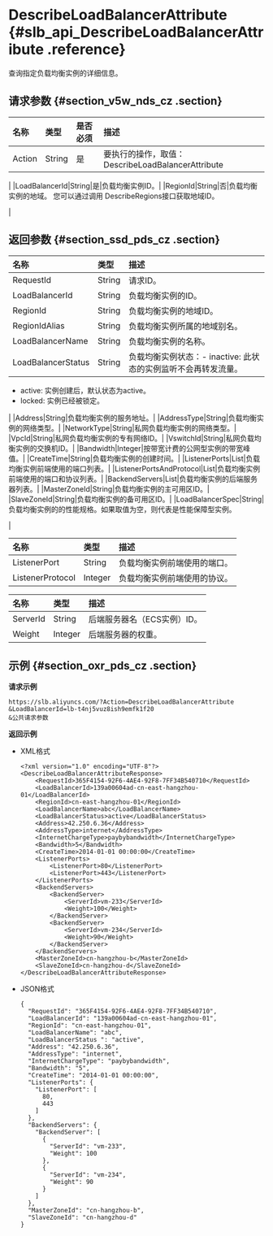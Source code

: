 # DescribeLoadBalancerAttribute {#slb_api_DescribeLoadBalancerAttribute .reference}

查询指定负载均衡实例的详细信息。

## 请求参数 {#section_v5w_nds_cz .section}

|名称|类型|是否必须|描述|
|:-|:-|:---|:-|
|Action|String|是|要执行的操作，取值：DescribeLoadBalancerAttribute

|
|LoadBalancerId|String|是|负载均衡实例ID。|
|RegionId|String|否|负载均衡实例的地域。 您可以通过调用 DescribeRegions接口获取地域ID。

|

## 返回参数 {#section_ssd_pds_cz .section}

|名称|类型|描述|
|:-|:-|:-|
|RequestId|String|请求ID。|
|LoadBalancerId|String|负载均衡实例的ID。|
|RegionId|String|负载均衡实例的地域ID。|
|RegionIdAlias|String|负载均衡实例所属的地域别名。|
|LoadBalancerName|String|负载均衡实例的名称。|
|LoadBalancerStatus|String|负载均衡实例状态：-   inactive: 此状态的实例监听不会再转发流量。
-   active: 实例创建后，默认状态为active。
-   locked: 实例已经被锁定。

|
|Address|String|负载均衡实例的服务地址。|
|AddressType|String|负载均衡实例的网络类型。|
|NetworkType|String|私网负载均衡实例的网络类型。|
|VpcId|String|私网负载均衡实例的专有网络ID。|
|VswitchId|String|私网负载均衡实例的交换机ID。|
|Bandwidth|Integer|按带宽计费的公网型实例的带宽峰值。|
|CreateTime|String|负载均衡实例的创建时间。|
|ListenerPorts|List|负载均衡实例前端使用的端口列表。|
|ListenerPortsAndProtocol|List|负载均衡实例前端使用的端口和协议列表。|
|BackendServers|List|负载均衡实例的后端服务器列表。|
|MasterZoneId|String|负载均衡实例的主可用区ID。|
|SlaveZoneId|String|负载均衡实例的备可用区ID。|
|LoadBalancerSpec|String|负载均衡实例的的性能规格。如果取值为空，则代表是性能保障型实例。

|

|名称|类型|描述|
|:-|:-|:-|
|ListenerPort|String|负载均衡实例前端使用的端口。|
|ListenerProtocol|Integer|负载均衡实例前端使用的协议。|

|名称|类型|描述|
|:-|:-|:-|
|ServerId|String|后端服务器名（ECS实例）ID。|
|Weight|Integer|后端服务器的权重。|

## 示例 {#section_oxr_pds_cz .section}

**请求示例**

``` {#public}
https://slb.aliyuncs.com/?Action=DescribeLoadBalancerAttribute
&LoadBalancerId=lb-t4nj5vuz8ish9emfk1f20
&公共请求参数
```

**返回示例**

-   XML格式

    ```
    <?xml version="1.0" encoding="UTF-8"?>
    <DescribeLoadBalancerAttributeResponse>
    	<RequestId>365F4154-92F6-4AE4-92F8-7FF34B540710</RequestId>
    	<LoadBalancerId>139a00604ad-cn-east-hangzhou-01</LoadBalancerId>
    	<RegionId>cn-east-hangzhou-01</RegionId>
    	<LoadBalancerName>abc</LoadBalancerName>
    	<LoadBalancerStatus>active</LoadBalancerStatus>
    	<Address>42.250.6.36</Address>
    	<AddressType>internet</AddressType>
    	<InternetChargeType>paybybandwidth</InternetChargeType>
    	<Bandwidth>5</Bandwidth>
    	<CreateTime>2014-01-01 00:00:00</CreateTime>
    	<ListenerPorts>
    		<ListenerPort>80</ListenerPort>
    		<ListenerPort>443</ListenerPort>
    	</ListenerPorts>
    	<BackendServers>
    		<BackendServer>
    			<ServerId>vm-233</ServerId>
    			<Weight>100</Weight>
    		</BackendServer>
    		<BackendServer>
    			<ServerId>vm-234</ServerId>
    			<Weight>90</Weight>
    		</BackendServer>
    	</BackendServers>
    	<MasterZoneId>cn-hangzhou-b</MasterZoneId>
    	<SlaveZoneId>cn-hangzhou-d</SlaveZoneId>
    </DescribeLoadBalancerAttributeResponse>
    ```

-   JSON格式

    ```
    {
      "RequestId": "365F4154-92F6-4AE4-92F8-7FF34B540710",
      "LoadBalancerId": "139a00604ad-cn-east-hangzhou-01",
      "RegionId": "cn-east-hangzhou-01",
      "LoadBalancerName": "abc",
      "LoadBalancerStatus ": "active",
      "Address": "42.250.6.36",
      "AddressType": "internet",
      "InternetChargeType": "paybybandwidth",
      "Bandwidth": "5",
      "CreateTime": "2014-01-01 00:00:00",
      "ListenerPorts": {
        "ListenerPort": [
          80,
          443
        ]
      },
      "BackendServers": {
        "BackendServer": [
          {
            "ServerId": "vm-233",
            "Weight": 100
          },
          {
            "ServerId": "vm-234",
            "Weight": 90
          }
        ]
      },
      "MasterZoneId": "cn-hangzhou-b",
      "SlaveZoneId": "cn-hangzhou-d"
    }  
    ```


